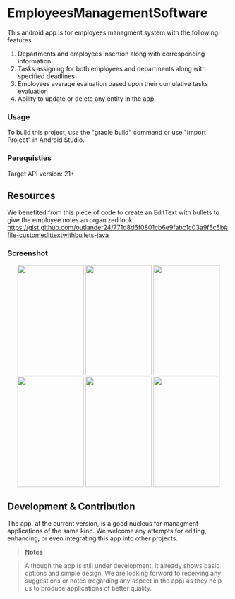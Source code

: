 # EmployeesManagementSoftware


This android app is for employees managment system with the following features
1. Departments and employees insertion along with corresponding information
2. Tasks assigning for both employees and departments along with specified deadlines 
3. Employees average evaluation based upon their cumulative tasks evaluation 
4. Ability to update or delete any entity in the app

### Usage
To build this project, use the "gradle build" command or use "Import Project" in Android Studio.

### Perequisties
Target API version: 21+

## Resources

We benefited from this piece of code to create an EditText with bullets to give the employee notes an organized look.
https://gist.github.com/outlander24/771d8d6f0801cb6e9fabc1c03a9f5c5b#file-customedittextwithbullets-java
### Screenshot

<p align="center">
<img src="https://user-images.githubusercontent.com/24296815/44612960-825d6480-a80d-11e8-9798-b2b183a52b5b.png" width="150" height="250">
<img src="https://user-images.githubusercontent.com/24296815/44612993-d36d5880-a80d-11e8-9e2e-9c474ef000ef.png" width="150" height="250">
<img src="https://user-images.githubusercontent.com/24296815/44613121-a621aa00-a80f-11e8-9d65-8ee1cf5af9fc.png" width="150" height="250">
  <img src="https://user-images.githubusercontent.com/24296815/44613128-b20d6c00-a80f-11e8-87bd-5302b18d223d.png" width="150" height="250">
  <img src="https://user-images.githubusercontent.com/24296815/44613137-c487a580-a80f-11e8-949d-7e574bad2fef.png" width="150" height="250">
  <img src="https://user-images.githubusercontent.com/24296815/44613140-cf423a80-a80f-11e8-9330-01e3e284c38c.png" width="150" height="250">
</p>

<!-- ### License
[![](https://img.shields.io/badge/License-MIT-blue.svg)](https://github.com/AyaAshrafSABER/EmployeesManagementSoftware) Copyright (c) 2018 AYA ASHRAF SABER MOHAMED <a href="https://github.com/AyaAshrafSABER/EmployeesManagementSoftware/blob/master/LICENSE">License.md</a>
 -->

## Development & Contribution

The app, at the current version, is a good nucleus for managment applications of the same kind. We welcome any attempts for editing, enhancing, or even integrating this app into other projects.


> **Notes**

> Although the app is still under development, it already shows basic options and simple design. We are looking forword to receiving any 
> suggestions or notes (regarding any aspect in the app) as they help us to produce applications of better quality. 

